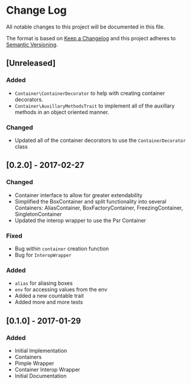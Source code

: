 # Change Log
All notable changes to this project will be documented in this file.

The format is based on [Keep a Changelog](http://keepachangelog.com/)
and this project adheres to [Semantic Versioning](http://semver.org/).

## [Unreleased]
### Added

- `Container\ContainerDecorator` to help with creating container decorators.
- `Container\AuxillaryMethodsTrait` to implement all of the auxillary methods
  in an object oriented manner.

### Changed

- Updated all of the container decorators to use the `ContainerDecorator` class

## [0.2.0] - 2017-02-27

### Changed

- Container interface to allow for greater extendability
- Simplified the BoxContainer and split functionality into several Containers: AliasContainer, BoxFactoryContainer, FreezingContainer,
SingletonContainer
- Updated the interop wrapper to use the Psr Container

### Fixed

- Bug within `container` creation function
- Bug for `InteropWrapper`

### Added

- `alias` for aliasing boxes
- `env` for accessing values from the env
- Added a new countable trait
- Added more and more tests

## [0.1.0] - 2017-01-29
### Added

- Initial Implementation
- Containers
- Pimple Wrapper
- Container Interop Wrapper
- Initial Documentation
